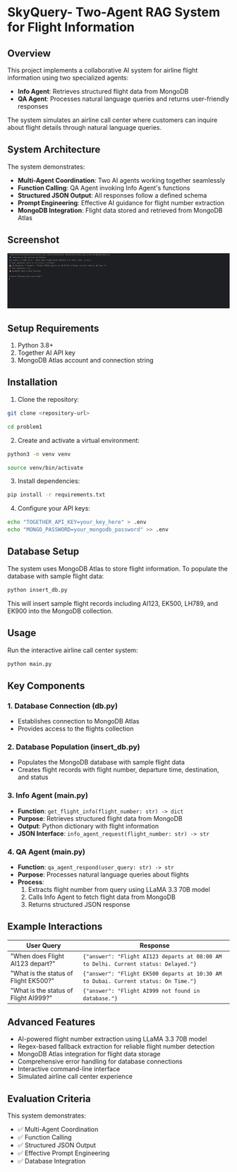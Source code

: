 # SkyQuery- Two-Agent RAG System for Flight Information

## Overview
This project implements a collaborative AI system for airline flight information using two specialized agents:
- **Info Agent**: Retrieves structured flight data from MongoDB
- **QA Agent**: Processes natural language queries and returns user-friendly responses

The system simulates an airline call center where customers can inquire about flight details through natural language queries.

## System Architecture
The system demonstrates:
- **Multi-Agent Coordination**: Two AI agents working together seamlessly
- **Function Calling**: QA Agent invoking Info Agent's functions
- **Structured JSON Output**: All responses follow a defined schema
- **Prompt Engineering**: Effective AI guidance for flight number extraction
- **MongoDB Integration**: Flight data stored and retrieved from MongoDB Atlas

## Screenshot
![Airline Call Center Screenshot](./image/Output.png)


## Setup Requirements
1. Python 3.8+
2. Together AI API key
3. MongoDB Atlas account and connection string

## Installation
1. Clone the repository:
```bash
git clone <repository-url>
```
```bash
cd problem1
```

2. Create and activate a virtual environment:
```bash
python3 -m venv venv
```
```bash
source venv/bin/activate
```

3. Install dependencies:
```bash
pip install -r requirements.txt
```

4. Configure your API keys:
```bash
echo "TOGETHER_API_KEY=your_key_here" > .env
echo "MONGO_PASSWORD=your_mongodb_password" >> .env
```

## Database Setup
The system uses MongoDB Atlas to store flight information. To populate the database with sample flight data:

```bash
python insert_db.py
```

This will insert sample flight records including AI123, EK500, LH789, and EK900 into the MongoDB collection.

## Usage
Run the interactive airline call center system:
```bash
python main.py
```

## Key Components

### 1. Database Connection (db.py)
- Establishes connection to MongoDB Atlas
- Provides access to the flights collection

### 2. Database Population (insert_db.py)
- Populates the MongoDB database with sample flight data
- Creates flight records with flight number, departure time, destination, and status

### 3. Info Agent (main.py)
- **Function**: `get_flight_info(flight_number: str) -> dict`
- **Purpose**: Retrieves structured flight data from MongoDB
- **Output**: Python dictionary with flight information
- **JSON Interface**: `info_agent_request(flight_number: str) -> str`

### 4. QA Agent (main.py)
- **Function**: `qa_agent_respond(user_query: str) -> str`
- **Purpose**: Processes natural language queries about flights
- **Process**:
   1. Extracts flight number from query using LLaMA 3.3 70B model
   2. Calls Info Agent to fetch flight data from MongoDB
   3. Returns structured JSON response

## Example Interactions

| User Query | Response |
|------------|----------|
| "When does Flight AI123 depart?" | `{"answer": "Flight AI123 departs at 08:00 AM to Delhi. Current status: Delayed."}` |
| "What is the status of Flight EK500?" | `{"answer": "Flight EK500 departs at 10:30 AM to Dubai. Current status: On Time."}` |
| "What is the status of Flight AI999?" | `{"answer": "Flight AI999 not found in database."}` |

## Advanced Features
- AI-powered flight number extraction using LLaMA 3.3 70B model
- Regex-based fallback extraction for reliable flight number detection
- MongoDB Atlas integration for flight data storage
- Comprehensive error handling for database connections
- Interactive command-line interface
- Simulated airline call center experience

## Evaluation Criteria
This system demonstrates:
- ✅ Multi-Agent Coordination
- ✅ Function Calling
- ✅ Structured JSON Output
- ✅ Effective Prompt Engineering
- ✅ Database Integration
